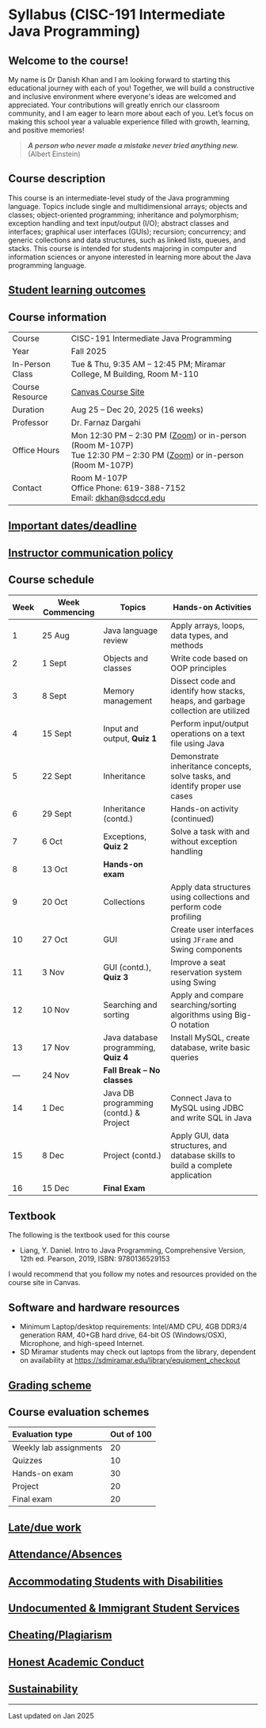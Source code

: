 # Syllabus (CISC-191 Intermediate Java Programming)

## Welcome to the course!
My name is Dr Danish Khan and I am looking forward to starting this educational journey with each of you! Together, we will build a constructive and inclusive environment where everyone's ideas are welcomed and appreciated. Your contributions will greatly enrich our classroom community, and I am eager to learn more about each of you. Let’s focus on making this school year a valuable experience filled with growth, learning, and positive memories!

> ___A person who never made a mistake never tried anything new.___ (Albert Einstein)

## Course description
This course is an intermediate-level study of the Java programming language. Topics include single and
multidimensional arrays; objects and classes; object-oriented programming; inheritance and
polymorphism; exception handling and text input/output (I/O); abstract classes and interfaces; graphical
user interfaces (GUIs); recursion; concurrency; and generic collections and data structures, such as
linked lists, queues, and stacks. This course is intended for students majoring in computer and
information sciences or anyone interested in learning more about the Java programming language.

## [Student learning outcomes](https://github.com/d-khan/sdccd/blob/main/slos.md)

## Course information

|                                        |                                                                |
|----------------------------------------|----------------------------------------------------------------|
| Course                                 | CISC-191 Intermediate Java Programming                                                      |
| Year                                   | Fall 2025                                                      |
| In-Person Class                        | Tue & Thu, 9:35 AM – 12:45 PM; Miramar College, M Building, Room M-110 |
| Course Resource                        | [Canvas Course Site](https://sdccd.instructure.com)            |
| Duration                               | Aug 25 – Dec 20, 2025 (16 weeks)                               |
| Professor                              | Dr. Farnaz Dargahi                                             |
| Office Hours                           | Mon 12:30 PM – 2:30 PM ([Zoom](https://sdccd-edu.zoom.us/j/89694884444)) or in-person (Room M-107P)<br>Tue 12:30 PM – 2:30 PM ([Zoom](https://sdccd-edu.zoom.us/j/81215489501)) or in-person (Room M-107P) |
| Contact                                | Room M-107P<br>Office Phone: 619-388-7152<br>Email: dkhan@sdccd.edu |




## [Important dates/deadline](https://github.com/d-khan/sdccd/blob/main/dates-deadline.md)

## [Instructor communication policy](https://github.com/d-khan/sdccd/blob/main/communication.md)

## Course schedule

| Week | Week Commencing | Topics                                   | Hands-on Activities                                                                 |
|------|------------------|-------------------------------------------|--------------------------------------------------------------------------------------|
| 1    | 25 Aug           | Java language review                      | Apply arrays, loops, data types, and methods                                         |
| 2    | 1 Sept           | Objects and classes                       | Write code based on OOP principles                                                   |
| 3    | 8 Sept           | Memory management                         | Dissect code and identify how stacks, heaps, and garbage collection are utilized     |
| 4    | 15 Sept          | Input and output, **Quiz 1**              | Perform input/output operations on a text file using Java                            |
| 5    | 22 Sept          | Inheritance                               | Demonstrate inheritance concepts, solve tasks, and identify proper use cases         |
| 6    | 29 Sept          | Inheritance (contd.)                      | Hands-on activity (continued)                                                        |
| 7    | 6 Oct            | Exceptions, **Quiz 2**                    | Solve a task with and without exception handling                                     |
| 8    | 13 Oct           | **Hands-on exam**                         |                                                                                        |
| 9    | 20 Oct           | Collections                               | Apply data structures using collections and perform code profiling                   |
| 10   | 27 Oct           | GUI                                       | Create user interfaces using `JFrame` and Swing components                           |
| 11   | 3 Nov            | GUI (contd.), **Quiz 3**                  | Improve a seat reservation system using Swing                                        |
| 12   | 10 Nov           | Searching and sorting                     | Apply and compare searching/sorting algorithms using Big-O notation                  |
| 13   | 17 Nov           | Java database programming, **Quiz 4**     | Install MySQL, create database, write basic queries                                  |
| —    | 24 Nov           | **Fall Break – No classes**               |                                                                                        |
| 14   | 1 Dec            | Java DB programming (contd.) & Project    | Connect Java to MySQL using JDBC and write SQL in Java                               |
| 15   | 8 Dec            | Project (contd.)                          | Apply GUI, data structures, and database skills to build a complete application      |
| 16   | 15 Dec           | **Final Exam**                            |                                                                                        |


## Textbook

The following is the textbook used for this course
- Liang, Y. Daniel. Intro to Java Programming, Comprehensive Version, 12th ed. Pearson, 2019, ISBN: 9780136529153

I would recommend that you follow my notes and resources provided on the course site in Canvas.  

## Software and hardware resources

- Minimum Laptop/desktop requirements: Intel/AMD CPU, 4GB DDR3/4 generation RAM, 40+GB hard drive, 64-bit OS (Windows/OSX), Microphone, and high-speed Internet.
- SD Miramar students may check out laptops from the library, dependent on availability at <https://sdmiramar.edu/library/equipment_checkout>

## [Grading scheme](https://github.com/d-khan/sdccd/blob/main/grading_scheme.md)

## Course evaluation schemes

|Evaluation type|Out of 100|
|:-|:-|
|Weekly lab assignments|20|
|Quizzes |10|
|Hands-on exam|30|
|Project|20|
|Final exam|20|

## [Late/due work](https://github.com/d-khan/sdccd/blob/main/late_work.md)

## [Attendance/Absences](https://github.com/d-khan/sdccd/blob/main/attendance.md)

## [Accommodating Students with Disabilities](https://github.com/d-khan/sdccd/blob/main/dsps.md)

## [Undocumented & Immigrant Student Services](https://github.com/d-khan/sdccd/blob/main/undocumented-immigration.md)

## [Cheating/Plagiarism](https://github.com/d-khan/sdccd/blob/main/cheating.md)

## [Honest Academic Conduct](https://github.com/d-khan/sdccd/blob/main/honest-academic.md)

## [Sustainability](https://github.com/d-khan/sdccd/blob/main/sustainability.md) 

____
Last updated on Jan 2025
